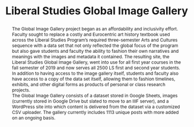 ---
pid: gig
done: true
title: Liberal Studies Global Image Gallery
category: Other
tags:
- visual-culture
abstract: "The Global Image Gallery project began as an affordability and inclusivity
  effort. Faculty sought to replace a costly and Eurocentric art history textbook
  used across the LIberal Studies Program’s required three-semester Arts and Cultures
  sequence with a data set that not only reflected the global focus of the program
  but also gave students and faculty the ability to fashion their own narratives and
  meanings with the images and metadata it contained. The resulting site, the Liberal
  Studies Global Image Gallery, went into use for all first year courses in the fall
  semester of 2019 and now serves all 2500 LS first and second year students. In addition
  to having access to the image gallery itself, students and faculty also have access
  to a copy of the data set itself, allowing them to fashion timelines, exhibits,
  and other digital forms as products of personal or class research projects. \n\nThe
  Global Image Gallery consists of a dataset stored in Google Sheets, images (currently
  stored in Google Drive but slated to move to an IIIF server), and a WordPress site
  into which content is delivered from the dataset via a customized CSV uploader.
  The gallery currently includes 1113 unique posts with more added on an ongoing basis."
pis:
- appert
link: https://globalimages.liberalstudies.hosting.nyu.edu/
image: /media/projects/gig.png
order: '061'
layout: project
---